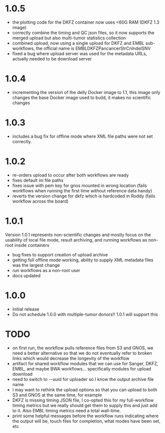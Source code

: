 # 1.0.5

* the plotting code for the DKFZ container now uses <60G RAM (DKFZ 1.3 image)
* correctly combine the timing and QC json files, so it now supports the merged upload but also multi-tumor statistics collection
* combined upload, now using a single upload for DKFZ and EMBL sub-workflows, the official name is EMBLDKFZPancancerStrCnIndelSNV
* fixed a bug where upload server was used for the metadata URLs, actually needed to be download server

# 1.0.4

* incrementing the version of the delly Docker image to 1.1, this image only changes the base Docker image used to build, it makes no scientific changes

# 1.0.3

* includes a bug fix for offline mode where XML file paths were not set correctly.

# 1.0.2

* re-orders upload to occur after both workflows are ready
* fixes default ini file paths
* fixes issue with pem key for gnos mounted in wrong location (fails workflows when running the first time without reference data handy)
* reverts the version change for dkfz which is hardcoded in Roddy (fails workflow across the board)

# 1.0.1

Version 1.0.1 represents non-scientific changes and mostly focus on the usability of local file mode, result archiving, and running workflows as non-root inside containers

* bug fixes to support creation of upload archive
* getting full offline mode working, ability to supply XML metadata files was the largest change
* run workflows as a non-root user
* docs updated

# 1.0.0

* Initial release
* Do not schedule 1.0.0 with multiple-tumor donors!!  1.0.1 will support this


# TODO

* on first run, the workflow pulls reference files from S3 and GNOS, we need a better alternative so that we do not eventually refer to broken links which would decrease the longevity of the workflow
* artifact for shared workflow modules that we can use for Sanger, DKFZ, EMBL, and maybe BWA workflows... specifically modules for upload download
* need to switch to --uuid for uploader so I know the output archive file name
* I may want to rethink the upload options so that you can upload to both S3 and GNOS at the same time, for example
* DKFZ is missing timing JSON file, I co-opted this for my full-workflow timing metrics but we really should get them to supply this and just add to it.  Also EMBL timing metrics need a total wall-time.
* print some helpful messages before the workflow runs indicating where the output will be, touch files for completion, what modes have been set, etc
